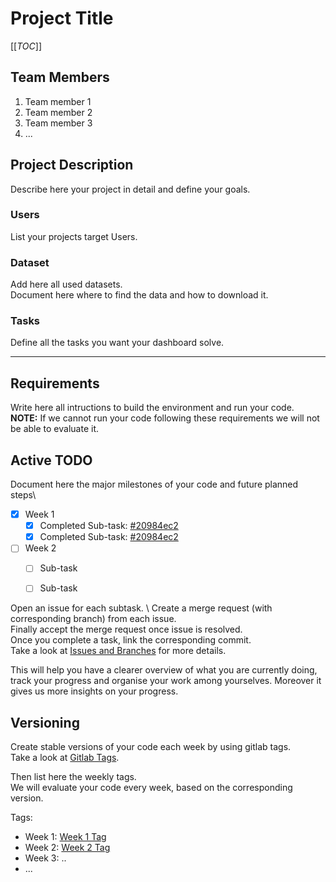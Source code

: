 # Project Title

[[_TOC_]]

## Team Members
1. Team member 1
2. Team member 2
3. Team member 3
4. ...

## Project Description 
Describe here your project in detail and define your goals.

### Users
List your projects target Users.

### Dataset
Add here all used datasets.\
Document here where to find the data and how to download it. 

### Tasks
Define all the tasks you want your dashboard solve.

- - -

## Requirements
Write here all intructions to build the environment and run your code.\
**NOTE:** If we cannot run your code following these requirements we will not be able to evaluate it.

## Active TODO 
Document here the major milestones of your code and future planned steps\
- [x] Week 1
  - [x] Completed Sub-task: [#20984ec2](https://gitlab.ethz.ch/iml-course/scaffolding-templates/dummy-fullstack/dummy-fullstack2/-/commit/20984ec2197fa8dcdc50f19723e5aa234b9588a3)
  - [x] Completed Sub-task: [#20984ec2](https://gitlab.ethz.ch/iml-course/scaffolding-templates/dummy-fullstack/dummy-fullstack2/-/commit/20984ec2197fa8dcdc50f19723e5aa234b9588a3)

- [ ] Week 2
  - [ ] Sub-task 
  - [ ] Sub-task 


Open an issue for each subtask. \ 
Create a merge request (with corresponding branch) from each issue. \
Finally accept the merge request once issue is resolved. \
Once you complete a task, link the corresponding commit. \
Take a look at [Issues and Branches](https://www.youtube.com/watch?v=DSuSBuVYpys) for more details. 

This will help you have a clearer overview of what you are currently doing, track your progress and organise your work among yourselves. Moreover it gives us more insights on your progress.  

## Versioning
Create stable versions of your code each week by using gitlab tags.\
Take a look at [Gitlab Tags](https://docs.gitlab.com/ee/topics/git/tags.html).

Then list here the weekly tags. \
We will evaluate your code every week, based on the corresponding version.

Tags:
- Week 1: [Week 1 Tag](https://gitlab.ethz.ch/iml-course/scaffolding-templates/dummy-fullstack/dummy-fullstack2/-/tags/stable-readme)
- Week 2: [Week 2 Tag](https://gitlab.ethz.ch/iml-course/scaffolding-templates/dummy-fullstack/dummy-fullstack2/-/tags/stable-readme)
- Week 3: ..
- ...


